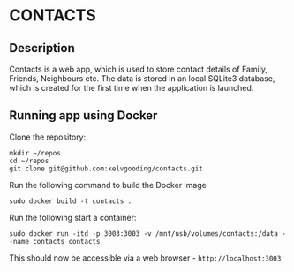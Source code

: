 # CONTACTS

## Description

Contacts is a web app, which is used to store contact details of Family, Friends, Neighbours etc. The data is stored in an local SQLite3 database, which is created for the first time when the application is launched.

## Running app using Docker

Clone the repository:

```
mkdir ~/repos
cd ~/repos
git clone git@github.com:kelvgooding/contacts.git
```

Run the following command to build the Docker image

```
sudo docker build -t contacts .
```

Run the following start a container:

```
sudo docker run -itd -p 3003:3003 -v /mnt/usb/volumes/contacts:/data --name contacts contacts
```

This should now be accessible via a web browser - ```http://localhost:3003```
